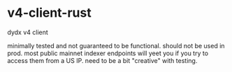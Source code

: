 # v4-client-rust
dydx v4 client

minimally tested and not guaranteed to be functional. should not be used in prod. most public mainnet indexer endpoints will yeet you if you try to access them from a US IP. need to be a bit "creative" with testing.
